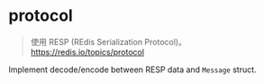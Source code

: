 # protocol

> 使用  RESP (REdis Serialization Protocol)。https://redis.io/topics/protocol

Implement decode/encode between RESP data and  `Message` struct.
